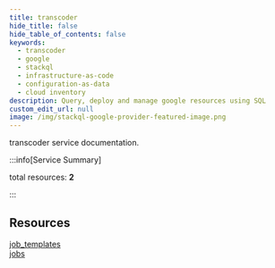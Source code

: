 ```yaml
---
title: transcoder
hide_title: false
hide_table_of_contents: false
keywords:
  - transcoder
  - google
  - stackql
  - infrastructure-as-code
  - configuration-as-data
  - cloud inventory
description: Query, deploy and manage google resources using SQL
custom_edit_url: null
image: /img/stackql-google-provider-featured-image.png
---
```


transcoder service documentation.

:::info[Service Summary]

total resources: __2__  

:::

## Resources
<div class="row">
<div class="providerDocColumn">
<a href="/transcoder/job_templates/">job_templates</a>
</div>
<div class="providerDocColumn">
<a href="/transcoder/jobs/">jobs</a>
</div>
</div>